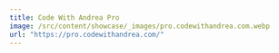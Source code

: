 ```yaml
---
title: Code With Andrea Pro
image: /src/content/showcase/_images/pro.codewithandrea.com.webp
url: "https://pro.codewithandrea.com/"
---
```

